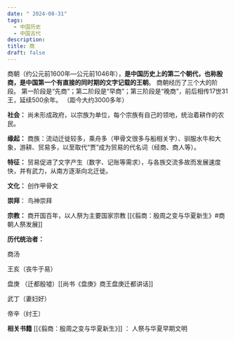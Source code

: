 ```yaml
---
date: " 2024-08-31"
tags:
  - 中国历史
  - 中国古代
description: 
title: 商
draft: false
---
```

商朝（约公元前1600年—公元前1046年），**是中国历史上的第二个朝代，也称殷商，是中国第一个有直接的同时期的文字记载的王朝**。 商朝经历了三个大的阶段。 第一阶段是“先商”；第二阶段是“早商”；第三阶段是“晚商”，前后相传17世31王，延续500余年。
（距今大约3000多年）

**社会：** 尚未形成政府，以宗族为单位，每个宗族有自己的领地，统治着耕作的农民。

**缘起：** 商族：流动迁徙较多，乘舟多（甲骨文很多与船相关字）、驯服水牛和大象，游耕、贸易多，以至取代“贾”成为贸易的代名词（经商、商人等）。

**特征：** 贸易促进了文字产生（数字、记账等需求），与各族交流多故而发展速度快，并有武力，从南方逐渐向北迁徙。

**文化：** 创作甲骨文

**崇拜**： 鸟神崇拜

**宗教：** 商开国百年，以人祭为主要国家宗教 [[《翦商：殷周之变与华夏新生》#商朝人祭发展]]

**历代统治者：**

商汤

王亥（丧牛于易）

盘庚 （迁都殷墟）[[尚书《盘庚》商王盘庚迁都讲话]]

武丁（妻妇好）

帝辛（纣王）


**相关书籍**
[[《翦商：殷周之变与华夏新生》]] ： 人祭与华夏早期文明